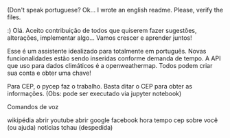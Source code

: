 (Don't speak portuguese? Ok... I wrote an english readme. Please, verify the files.

:)
Olá. Aceito contribuição de todos que quiserem fazer sugestões, alterações, implementar algo...
Vamos crescer e aprender juntos!

Esse é um assistente idealizado para totalmente em português. Novas funcionalidades estão sendo inseridas conforme demanda de tempo.
A API que uso para dados climáticos é a openweathermap. Todos podem criar sua conta e obter uma chave!

Para CEP, o pycep faz o trabalho. Basta ditar o CEP para obter as informações.
(Obs: pode ser executado via jupyter notebook)

Comandos de voz

wikipédia
abrir youtube
abrir google
facebook
hora
tempo
cep
sobre você (ou ajuda)
notícias
tchau (despedida)



